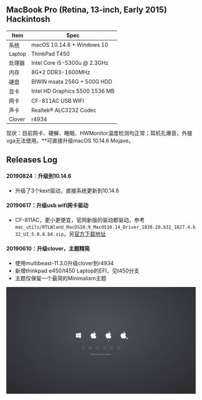 ## MacBook Pro (Retina, 13-inch, Early 2015) Hackintosh

| Item | Spec |
|------|------|
|系统   | macOS 10.14.6 + Windows 10 |
|Laptop| ThinkPad T450 |
|处理器 | Intel Core i5-5300u @ 2.3GHz |
|内存   | 8G*2 DDR3-1600MHz |
|硬盘   | BIWIN msata 256G + 500G HDD |
|显卡   | Intel HD Graphics 5500 1536 MB|
|网卡   | CF-811AC USB WIFI |
|声卡   | Realtek® ALC3232 Codec |
|Clover| r4934 |

现状：目前网卡、硬解、睡眠、HWMonitor温度检测均正常；耳机孔爆音，外接vga无法使用。**可直接升级macOS 10.14.6 Mojave。

## Releases Log

#### 20190824：升级到10.14.6
  - 升级了3个kext驱动，直接系统更新到10.14.6

#### 20190617：升级usb wifi网卡驱动
  - CF-811AC，更小更便宜，官网新版的驱动都驱动，参考`mac_utils/RTLWlanU_MacOS10.9_MacOS10.14_Driver_1830.20.b31_1827.4.b32_UI_5.0.8.b4.zip`，另[官方下载地址](http://www.comfast.cn/index.php?m=content&c=index&a=show&catid=30&id=335)

#### 20190610：升级clover，主题精简
  - 使用multibeast-11.3.0升级clover到r4934
  - 新增thinkpad e450/t450 Laptop的EFI，见t450分支
  - 主题仅保留一个最简的Minimalism主题

![](EFI/CLOVER/themes/Minimalism/screenshot.png)
